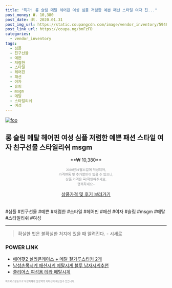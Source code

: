 ```yaml
--- 
title: "특가! 롱 슬림 메탈 헤어핀 여성 심플 저렴한 예쁜 패션 스타일 여자 친..." 
post_money: ₩. 10,380 
post_date: dt. 2020.01.31 
post_img_url: https://static.coupangcdn.com/image/vendor_inventory/5948/f11ab75c18ffdbe5db3c6bfe3fc779f1a49d7d461249f41464e0b046f33a.jpg 
post_link_url: https://coupa.ng/bnFzFD 
categories: 
  - vendor_inventory 
tags: 
  - 심플 
  - 친구선물 
  - 예쁜 
  - 저렴한 
  - 스타일 
  - 헤어핀 
  - 패션 
  - 여자 
  - 슬림 
  - msgm 
  - 메탈 
  - 스타일리쉬 
  - 여성 
--- 
```

[![foo](https://static.coupangcdn.com/image/vendor_inventory/5948/f11ab75c18ffdbe5db3c6bfe3fc779f1a49d7d461249f41464e0b046f33a.jpg)](https://coupa.ng/bnFzFD) 

## 롱 슬림 메탈 헤어핀 여성 심플 저렴한 예쁜 패션 스타일 여자 친구선물 스타일리쉬 msgm 
<p style="text-align: center;">**₩ 10,380**</p> 
<p style="text-align: center;"><span style="color: #898c8f; font-family: Georgia,Times,serif; font-size: 0.75em;">2020년01월31일에 작성되어, <br>가격변동 및 추가할인이 있을 수 있으니,<br> 상품 가격을 꼭!확인해주세요.<br>행복하세요~</span> 
</p>	 
<div markdown="0" style="text-align: center;"><a href="https://coupa.ng/bnFzFD" class="btn btn--success">상품가격 및 후기 보러가기</a></div> 
<br><br> 
  #심플 #친구선물 #예쁜 #저렴한 #스타일 #헤어핀 #패션 #여자 #슬림 #msgm #메탈 #스타일리쉬 #여성 
<hr> 

> 확실한 벗은 불확실한 처지에 있을 때 알려진다. - 시세로 


### POWER LINK

* <a href="https://blog.naver.com/sakai111/221783400971" target="_blank">에어팟2 실리콘케이스 + 메탈 철가루스티커 2개</a>
* <a href="https://blog.naver.com/santokki14/221783995125" target="_blank">남성손목시계 패션시계 메탈시계 블루 남자시계추천</a>
* <a href="https://blog.naver.com/sakai111/221785248829" target="_blank">줄리어스 여성용 테라 메탈시계</a>

<span style="color: #898c8f; font-family: Georgia,Times,serif; font-size: 0.55em;">파트너스활동으로 작성자에게 일정액의 커미션이 제공될수 있습니다.</span> 
